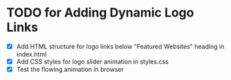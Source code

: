 # TODO for Adding Dynamic Logo Links

- [x] Add HTML structure for logo links below "Featured Websites" heading in index.html
- [x] Add CSS styles for logo slider animation in styles.css
- [x] Test the flowing animation in browser
